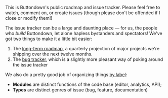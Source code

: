 This is Buttondown's public roadmap and issue tracker. Please feel free to watch, comment on, or create issues (though please don't be offended if I close or modify them!)

The issue tracker can be a large and daunting place — for us, the people who _build_ Buttondown, let alone hapless bystanders and spectators! We've got two things to make it a little bit easier:

1. The [long-term roadmap](https://github.com/orgs/buttondown/projects/8), a quarterly projection of major projects we're shipping over the next twelve months.
2. The [bug tracker](https://github.com/orgs/buttondown/projects/8/views/4), which is a slightly more pleasant way of poking around the issue tracker


We also do a pretty good job of organizing things [by label](https://github.com/buttondown/roadmap/labels):

- **Modules** are distinct functions of the code base (editor, analytics, API);
- **Types** are distinct genres of issue (bug, feature, documentation)
